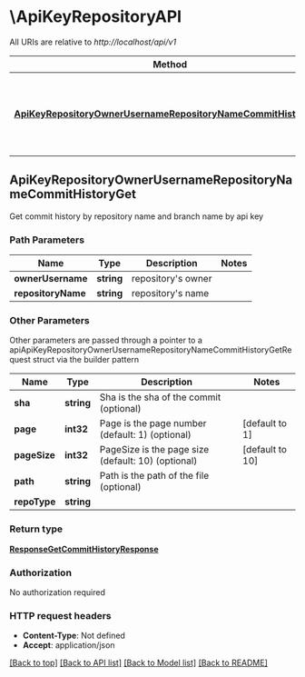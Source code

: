# \ApiKeyRepositoryAPI

All URIs are relative to *http://localhost/api/v1*

Method | HTTP request | Description
------------- | ------------- | -------------
[**ApiKeyRepositoryOwnerUsernameRepositoryNameCommitHistoryGet**](ApiKeyRepositoryAPI.md#ApiKeyRepositoryOwnerUsernameRepositoryNameCommitHistoryGet) | **Get** /api-key/repository/{ownerUsername}/{repositoryName}/commit/history | Get commit history by repository name and branch name by api key



## ApiKeyRepositoryOwnerUsernameRepositoryNameCommitHistoryGet

Get commit history by repository name and branch name by api key


### Path Parameters


Name | Type | Description  | Notes
------------- | ------------- | ------------- | -------------
**ownerUsername** | **string** | repository&#39;s owner | 
**repositoryName** | **string** | repository&#39;s name | 

### Other Parameters

Other parameters are passed through a pointer to a apiApiKeyRepositoryOwnerUsernameRepositoryNameCommitHistoryGetRequest struct via the builder pattern


Name | Type | Description  | Notes
------------- | ------------- | ------------- | -------------
 **sha** | **string** | Sha is the sha of the commit (optional) | 
 **page** | **int32** | Page is the page number (default: 1) (optional) | [default to 1]
 **pageSize** | **int32** | PageSize is the page size (default: 10) (optional) | [default to 10]
 **path** | **string** | Path is the path of the file (optional) | 
 **repoType** | **string** |  | 

### Return type

[**ResponseGetCommitHistoryResponse**](ResponseGetCommitHistoryResponse.md)

### Authorization

No authorization required

### HTTP request headers

- **Content-Type**: Not defined
- **Accept**: application/json

[[Back to top]](#) [[Back to API list]](../README.md#documentation-for-api-endpoints)
[[Back to Model list]](../README.md#documentation-for-models)
[[Back to README]](../README.md)

